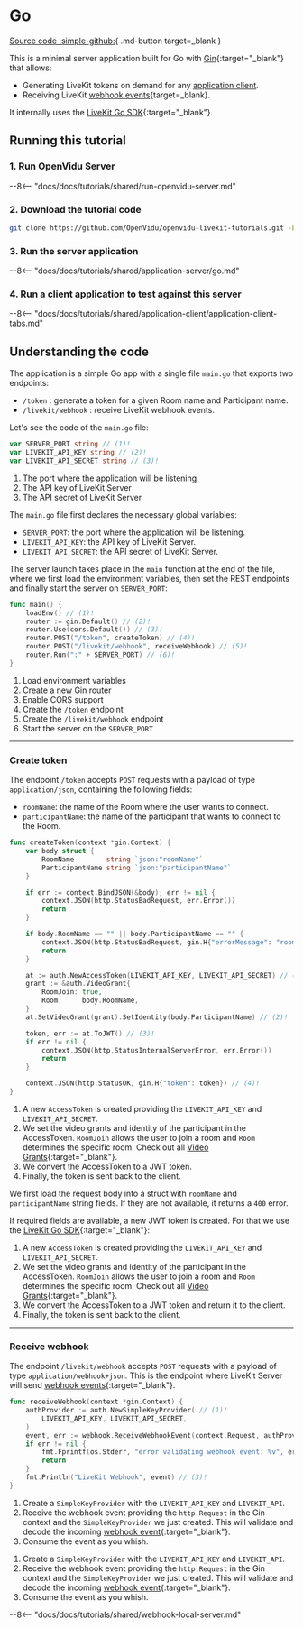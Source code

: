 # Go

[Source code :simple-github:](https://github.com/OpenVidu/openvidu-livekit-tutorials/tree/3.0.0/application-server/go){ .md-button target=\_blank }

This is a minimal server application built for Go with [Gin](https://gin-gonic.com/){:target="\_blank"} that allows:

-   Generating LiveKit tokens on demand for any [application client](../application-client/index.md).
-   Receiving LiveKit [webhook events](https://docs.livekit.io/realtime/server/webhooks/){target=\_blank}.

It internally uses the [LiveKit Go SDK](https://pkg.go.dev/github.com/livekit/server-sdk-go){:target="\_blank"}.

## Running this tutorial

### 1. Run OpenVidu Server

--8<-- "docs/docs/tutorials/shared/run-openvidu-server.md"

### 2. Download the tutorial code

```bash
git clone https://github.com/OpenVidu/openvidu-livekit-tutorials.git -b 3.0.0
```

### 3. Run the server application

--8<-- "docs/docs/tutorials/shared/application-server/go.md"

### 4. Run a client application to test against this server

--8<-- "docs/docs/tutorials/shared/application-client/application-client-tabs.md"

## Understanding the code

The application is a simple Go app with a single file `main.go` that exports two endpoints:

-   `/token` : generate a token for a given Room name and Participant name.
-   `/livekit/webhook` : receive LiveKit webhook events.

Let's see the code of the `main.go` file:

```go title="<a href='https://github.com/OpenVidu/openvidu-livekit-tutorials/blob/3.0.0/application-server/go/main.go/#L15-L17' target='_blank'>main.go</a>" linenums="15"
var SERVER_PORT string // (1)!
var LIVEKIT_API_KEY string // (2)!
var LIVEKIT_API_SECRET string // (3)!
```

1. The port where the application will be listening
2. The API key of LiveKit Server
3. The API secret of LiveKit Server

The `main.go` file first declares the necessary global variables:

-   `SERVER_PORT`: the port where the application will be listening.
-   `LIVEKIT_API_KEY`: the API key of LiveKit Server.
-   `LIVEKIT_API_SECRET`: the API secret of LiveKit Server.

The server launch takes place in the `main` function at the end of the file, where we first load the environment variables, then set the REST endpoints and finally start the server on `SERVER_PORT`:

```go title="<a href='https://github.com/OpenVidu/openvidu-livekit-tutorials/blob/3.0.0/application-server/go/main.go#L63-L70' target='_blank'>main.go</a>" linenums="63"
func main() {
	loadEnv() // (1)!
	router := gin.Default() // (2)!
	router.Use(cors.Default()) // (3)!
	router.POST("/token", createToken) // (4)!
	router.POST("/livekit/webhook", receiveWebhook) // (5)!
	router.Run(":" + SERVER_PORT) // (6)!
}
```

1. Load environment variables
2. Create a new Gin router
3. Enable CORS support
4. Create the `/token` endpoint
5. Create the `/livekit/webhook` endpoint
6. Start the server on the `SERVER_PORT`

---

### Create token

The endpoint `/token` accepts `POST` requests with a payload of type `application/json`, containing the following fields:

-   `roomName`: the name of the Room where the user wants to connect.
-   `participantName`: the name of the participant that wants to connect to the Room.

```go title="<a href='https://github.com/OpenVidu/openvidu-livekit-tutorials/blob/3.0.0/application-server/go/main.go#L19-L49' target='_blank'>main.go</a>" linenums="19"
func createToken(context *gin.Context) {
	var body struct {
		RoomName        string `json:"roomName"`
		ParticipantName string `json:"participantName"`
	}

	if err := context.BindJSON(&body); err != nil {
		context.JSON(http.StatusBadRequest, err.Error())
		return
	}

	if body.RoomName == "" || body.ParticipantName == "" {
		context.JSON(http.StatusBadRequest, gin.H{"errorMessage": "roomName and participantName are required"})
		return
	}

	at := auth.NewAccessToken(LIVEKIT_API_KEY, LIVEKIT_API_SECRET) // (1)!
	grant := &auth.VideoGrant{
		RoomJoin: true,
		Room:     body.RoomName,
	}
	at.SetVideoGrant(grant).SetIdentity(body.ParticipantName) // (2)!

	token, err := at.ToJWT() // (3)!
	if err != nil {
		context.JSON(http.StatusInternalServerError, err.Error())
		return
	}

	context.JSON(http.StatusOK, gin.H{"token": token}) // (4)!
}
```

1. A new `AccessToken` is created providing the `LIVEKIT_API_KEY` and `LIVEKIT_API_SECRET`.
2. We set the video grants and identity of the participant in the AccessToken. `RoomJoin` allows the user to join a room and `Room` determines the specific room. Check out all [Video Grants](https://docs.livekit.io/realtime/concepts/authentication/#Video-grant){:target="\_blank"}.
3. We convert the AccessToken to a JWT token.
4. Finally, the token is sent back to the client.

We first load the request body into a struct with `roomName` and `participantName` string fields. If they are not available, it returns a `400` error.

If required fields are available, a new JWT token is created. For that we use the [LiveKit Go SDK](https://pkg.go.dev/github.com/livekit/server-sdk-go){:target="\_blank"}:

1. A new `AccessToken` is created providing the `LIVEKIT_API_KEY` and `LIVEKIT_API_SECRET`.
2. We set the video grants and identity of the participant in the AccessToken. `RoomJoin` allows the user to join a room and `Room` determines the specific room. Check out all [Video Grants](https://docs.livekit.io/realtime/concepts/authentication/#Video-grant){:target="\_blank"}.
3. We convert the AccessToken to a JWT token and return it to the client.
4. Finally, the token is sent back to the client.

---

### Receive webhook

The endpoint `/livekit/webhook` accepts `POST` requests with a payload of type `application/webhook+json`. This is the endpoint where LiveKit Server will send [webhook events](https://docs.livekit.io/realtime/server/webhooks/#Events){:target="\_blank"}.

```go title="<a href='https://github.com/OpenVidu/openvidu-livekit-tutorials/blob/3.0.0/application-server/go/main.go#L51-L61' target='_blank'>main.go</a>" linenums="51"
func receiveWebhook(context *gin.Context) {
	authProvider := auth.NewSimpleKeyProvider( // (1)!
		LIVEKIT_API_KEY, LIVEKIT_API_SECRET,
	)
	event, err := webhook.ReceiveWebhookEvent(context.Request, authProvider) // (2)!
	if err != nil {
		fmt.Fprintf(os.Stderr, "error validating webhook event: %v", err)
		return
	}
	fmt.Println("LiveKit Webhook", event) // (3)!
}
```

1. Create a `SimpleKeyProvider` with the `LIVEKIT_API_KEY` and `LIVEKIT_API`.
2. Receive the webhook event providing the `http.Request` in the Gin context and the `SimpleKeyProvider` we just created. This will validate and decode the incoming [webhook event](https://docs.livekit.io/realtime/server/webhooks/){:target="\_blank"}.
3. Consume the event as you whish.

<span></span>

1. Create a `SimpleKeyProvider` with the `LIVEKIT_API_KEY` and `LIVEKIT_API`.
2. Receive the webhook event providing the `http.Request` in the Gin context and the `SimpleKeyProvider` we just created. This will validate and decode the incoming [webhook event](https://docs.livekit.io/realtime/server/webhooks/){:target="\_blank"}.
3. Consume the event as you whish.

--8<-- "docs/docs/tutorials/shared/webhook-local-server.md"

<br>
